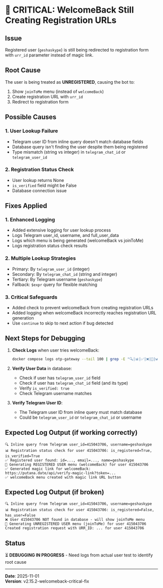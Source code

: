 # 🚨 CRITICAL: WelcomeBack Still Creating Registration URLs

## Issue
Registered user (`geshaskype`) is still being redirected to registration form with `urr_id` parameter instead of magic link.

## Root Cause
The user is being treated as **UNREGISTERED**, causing the bot to:
1. Show `joinToMe` menu (instead of `welcomeBack`)
2. Create registration URL with `urr_id`
3. Redirect to registration form

## Possible Causes

### 1. User Lookup Failure
- Telegram user ID from inline query doesn't match database fields
- Database query isn't finding the user despite them being registered
- Type mismatch (string vs integer) in `telegram_chat_id` or `telegram_user_id`

### 2. Registration Status Check
- User lookup returns None
- `is_verified` field might be False
- Database connection issue

## Fixes Applied

### 1. Enhanced Logging
- Added extensive logging for user lookup process
- Logs Telegram user_id, username, and full_user_data
- Logs which menu is being generated (welcomeBack vs joinToMe)
- Logs registration status check results

### 2. Multiple Lookup Strategies
- Primary: By `telegram_user_id` (integer)
- Secondary: By `telegram_chat_id` (string and integer)
- Tertiary: By Telegram username (`geshaskype`)
- Fallback: `$expr` query for flexible matching

### 3. Critical Safeguards
- Added check to prevent welcomeBack from creating registration URLs
- Added logging when welcomeBack incorrectly reaches registration URL generation
- Use `continue` to skip to next action if bug detected

## Next Steps for Debugging

1. **Check Logs** when user tries welcomeBack:
   ```bash
   docker compose logs otp-gateway --tail 100 | grep -E "🔍|📊|✅|❌|🎯|welcomeBack|joinToMe"
   ```

2. **Verify User Data** in database:
   - Check if user has `telegram_user_id` field
   - Check if user has `telegram_chat_id` field (and its type)
   - Verify `is_verified: true`
   - Check Telegram username matches

3. **Verify Telegram User ID**:
   - The Telegram user ID from inline query must match database
   - Could be `telegram_user_id` or `telegram_chat_id` or username

## Expected Log Output (if working correctly)

```
🔍 Inline query from Telegram user_id=415043706, username=geshaskype
📊 Registration status check for user 415043706: is_registered=True, is_verified=True
✅ Registered user found: id=..., email=..., name=geshaskype
🎯 Generating REGISTERED USER menu (welcomeBack) for user 415043706
✅ Generated magic link for welcomeBack: https://putana.date/api/verify-magic-link?token=...
✅ welcomeBack menu created with magic link URL button
```

## Expected Log Output (if broken)

```
🔍 Inline query from Telegram user_id=415043706, username=geshaskype
📊 Registration status check for user 415043706: is_registered=False, has_user=False
❌ User 415043706 NOT found in database - will show joinToMe menu
🎯 Generating UNREGISTERED USER menu (joinToMe) for user 415043706
Created registration request with URR_ID: ... for user 415043706
```

## Status
⏳ **DEBUGGING IN PROGRESS** - Need logs from actual user test to identify root cause

---
**Date**: 2025-11-01  
**Version**: v2.15.2-welcomeback-critical-fix

